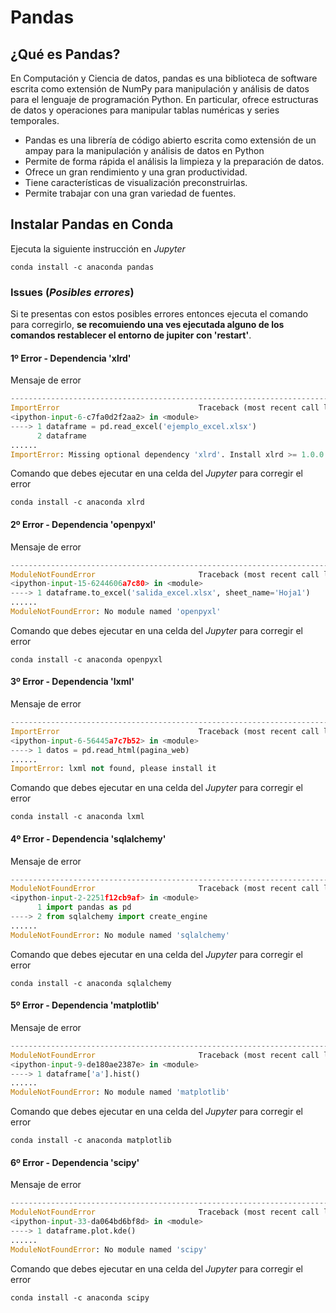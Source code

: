 # Pandas

## ¿Qué es Pandas?

En Computación y Ciencia de datos, pandas es una biblioteca de software escrita como extensión de NumPy para manipulación y análisis de datos para el lenguaje de programación Python. En particular, ofrece estructuras de datos y operaciones para manipular tablas numéricas y series temporales.

* Pandas es una librería de código abierto escrita como extensión de un ampay para la manipulación y análisis de datos en Python
* Permite de forma rápida el análisis la limpieza y la preparación de datos.
* Ofrece un gran rendimiento y una gran productividad.
* Tiene características de visualización preconstruirlas.
* Permite trabajar con una gran variedad de fuentes.

## Instalar Pandas en Conda

Ejecuta la siguiente instrucción en _Jupyter_

```text
conda install -c anaconda pandas
```

### Issues \(_Posibles errores_\)

Si te presentas con estos posibles errores entonces ejecuta el comando para corregirlo, **se recomuiendo una ves ejecutada alguno de los comandos restablecer el entorno de jupiter con 'restart'**.

#### 1º Error - Dependencia 'xlrd'

Mensaje de error

```python
---------------------------------------------------------------------------
ImportError                               Traceback (most recent call last)
<ipython-input-6-c7fa0d2f2aa2> in <module>
----> 1 dataframe = pd.read_excel('ejemplo_excel.xlsx')
      2 dataframe
......
ImportError: Missing optional dependency 'xlrd'. Install xlrd >= 1.0.0 for Excel support Use pip or conda to install xlrd.
```

Comando que debes ejecutar en una celda del _Jupyter_ para corregir el error

```text
conda install -c anaconda xlrd
```

#### 2º Error - Dependencia 'openpyxl'

Mensaje de error

```python
---------------------------------------------------------------------------
ModuleNotFoundError                       Traceback (most recent call last)
<ipython-input-15-6244606a7c80> in <module>
----> 1 dataframe.to_excel('salida_excel.xlsx', sheet_name='Hoja1')
......
ModuleNotFoundError: No module named 'openpyxl'
```

Comando que debes ejecutar en una celda del _Jupyter_ para corregir el error

```text
conda install -c anaconda openpyxl
```

#### 3º Error - Dependencia 'lxml'

Mensaje de error

```python
---------------------------------------------------------------------------
ImportError                               Traceback (most recent call last)
<ipython-input-6-56445a7c7b52> in <module>
----> 1 datos = pd.read_html(pagina_web)
......
ImportError: lxml not found, please install it
```

Comando que debes ejecutar en una celda del _Jupyter_ para corregir el error

```text
conda install -c anaconda lxml
```

#### 4º Error - Dependencia 'sqlalchemy'

Mensaje de error

```python
---------------------------------------------------------------------------
ModuleNotFoundError                       Traceback (most recent call last)
<ipython-input-2-2251f12cb9af> in <module>
      1 import pandas as pd
----> 2 from sqlalchemy import create_engine
......
ModuleNotFoundError: No module named 'sqlalchemy'
```

Comando que debes ejecutar en una celda del _Jupyter_ para corregir el error

```text
conda install -c anaconda sqlalchemy
```

#### 5º Error - Dependencia 'matplotlib'

Mensaje de error

```python
---------------------------------------------------------------------------
ModuleNotFoundError                       Traceback (most recent call last)
<ipython-input-9-de180ae2387e> in <module>
----> 1 dataframe['a'].hist()
......
ModuleNotFoundError: No module named 'matplotlib'
```

Comando que debes ejecutar en una celda del _Jupyter_ para corregir el error

```text
conda install -c anaconda matplotlib
```

#### 6º Error - Dependencia 'scipy'

Mensaje de error

```python
---------------------------------------------------------------------------
ModuleNotFoundError                       Traceback (most recent call last)
<ipython-input-33-da064bd6bf8d> in <module>
----> 1 dataframe.plot.kde()
......
ModuleNotFoundError: No module named 'scipy'
```

Comando que debes ejecutar en una celda del _Jupyter_ para corregir el error

```text
conda install -c anaconda scipy
```

